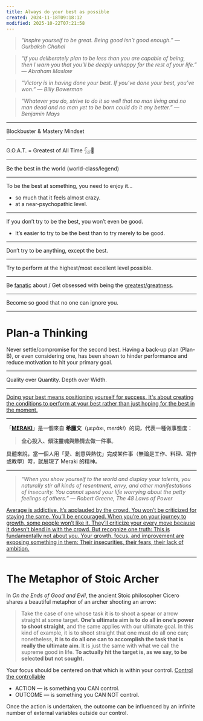 ```yaml
---
title: Always do your best as possible
created: 2024-11-18T09:18:12
modified: 2025-10-22T07:21:58
---
```


> _“Inspire yourself to be great. Being good isn’t good enough.” — Gurbaksh Chahal_

> _“If you deliberately plan to be less than you are capable of being, then I warn you that you’ll be deeply unhappy for the rest of your life.” — Abraham Maslow_

> _“Victory is in having done your best. If you’ve done your best, you’ve won.” — Billy Bowerman_

> _“Whatever you do, strive to do it so well that no man living and no man dead and no man yet to be born could do it any better.” — Benjamin Mays_

---

Blockbuster \& Mastery Mindset

---

G.O.A.T. = Greatest of All Time 𓃵🐐

---

Be the best in the world (world-class/legend)

---

To be the best at something, you need to enjoy it…

* so much that it feels almost crazy.
* at a near‑psychopathic level.

---

If you don’t try to be the best, you won’t even be good.

* It’s easier to try to be the best than to try merely to be good.

---

Don’t try to be anything, except the best.

---

Try to perform at the highest/most excellent level possible.

---

Be [fanatic](https://www.merriam-webster.com/dictionary/fanatic) about / Get obsessed with being the [greatest/greatness](Do%20great%20work.md).

---

Become so good that no one can ignore you.

---

# Plan-a Thinking

Never settle/compromise for the second best. Having a back-up plan (Plan-B), or even considering one, has been shown to hinder performance and reduce motivation to hit your primary goal.

---

Quality over Quantity. Depth over Width.

---

[Doing your best means positioning yourself for success. It's about creating the conditions to perform at your best rather than just hoping for the best in the moment.](https://fs.blog/doing-your-best/#:~:text=Doing%20your%20best%20means%20positioning,the%20best%20in%20the%20moment)

---

「**[MERAKI](https://www.google.com/search?q=MERAKI)**」是一個來自 **希臘文**（μεράκι, _meráki_）的詞，代表一種做事態度：

> **全心投入、傾注靈魂與熱情去做一件事**。

具體來說，當一個人用「愛、創意與熱忱」完成某件事（無論是工作、料理、寫作或教學）時，就展現了 Meraki 的精神。

---

> _“When you show yourself to the world and display your talents, you naturally stir all kinds of resentment, envy, and other manifestations of insecurity. You cannot spend your life worrying about the petty feelings of others.” ― Robert Greene, The 48 Laws of Power_

[Average is addictive. It’s applauded by the crowd. You won’t be criticized for staying the same. You’ll be encouraged. When you’re on your journey to growth, some people won’t like it. They’ll criticize your every move because it doesn’t blend in with the crowd. But recognize one truth: This is fundamentally not about you. Your growth, focus, and improvement are exposing something in them: Their insecurities, their fears, their lack of ambition.](https://www.sahilbloom.com/newsletter/the-costs-of-entry-in-life)

---

# The Metaphor of Stoic Archer

In _On the Ends of Good and Evil_, the ancient Stoic philosopher Cicero shares a beautiful metaphor of an archer shooting an arrow:

> Take the case of one whose task it is to shoot a spear or arrow straight at some target. **One’s ultimate aim is to do all in one’s power to shoot straight**, and the same applies with our ultimate goal. In this kind of example, it is to shoot straight that one must do all one can; nonetheless, **it is to do all one can to accomplish the task that is really the ultimate aim**. It is just the same with what we call the supreme good in life. **To actually hit the target is, as we say, to be selected but not sought.**

Your focus should be centered on that which is within your control. [Control the controllable](control-the-controllable.md)

* ACTION — is something you CAN control.
* OUTCOME — is something you CAN NOT control.

Once the action is undertaken, the outcome can be influenced by an infinite number of external variables outside our control.